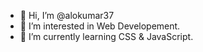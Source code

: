 - 👋 Hi, I’m @alokumar37
- 👀 I’m interested in Web Developement.
- 🌱 I’m currently learning CSS & JavaScript.
  


